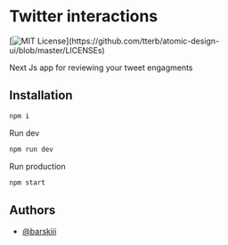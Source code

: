 
# Twitter interactions






[![MIT License](https://img.shields.io/apm/l/atomic-design-ui.svg?)](https://github.com/tterb/atomic-design-ui/blob/master/LICENSEs)

Next Js app for reviewing your tweet engagments


## Installation

```bash
npm i
```
Run dev
```bash
npm run dev
```
Run production
```bash
npm start
```
## Authors

- [@barskiii](https://github.com/barskiii)


